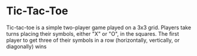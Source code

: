 # Tic-Tac-Toe
Tic-tac-toe is a simple two-player game played on a 3x3 grid. Players take turns placing their symbols, either "X" or "O", in the squares. The first player to get three of their symbols in a row (horizontally, vertically, or diagonally) wins
